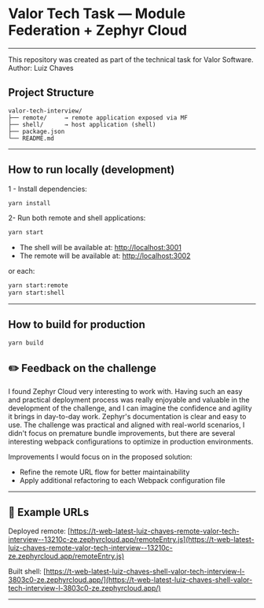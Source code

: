 # Valor Tech Task — Module Federation + Zephyr Cloud
---
This repository was created as part of the technical task for Valor Software. <br />
Author: Luiz Chaves

## Project Structure

```text
valor-tech-interview/
├── remote/     → remote application exposed via MF
├── shell/      → host application (shell)
├── package.json
└── README.md
```

---

## How to run locally (development)

1 - Install dependencies:

```bash
yarn install
```

2- Run both remote and shell applications:

```bash
yarn start
```

* The shell will be available at: [http://localhost:3001](http://localhost:3001)
* The remote will be available at: [http://localhost:3002](http://localhost:3002)

or each:

```bash
yarn start:remote
yarn start:shell
```

---

## How to build for production

```bash
yarn build
```

## ✏️ Feedback on the challenge

I found Zephyr Cloud very interesting to work with. Having such an easy and practical deployment process was really enjoyable and valuable in the development of the challenge, and I can imagine the confidence and agility it brings in day-to-day work. Zephyr's documentation is clear and easy to use. The challenge was practical and aligned with real-world scenarios, I didn't focus on premature bundle improvements, but there are several interesting webpack configurations to optimize in production environments.

Improvements I would focus on in the proposed solution:

* Refine the remote URL flow for better maintainability
* Apply additional refactoring to each Webpack configuration file

---

## 📄 Example URLs

Deployed remote:
[https://t-web-latest-luiz-chaves-remote-valor-tech-interview--13210c-ze.zephyrcloud.app/remoteEntry.js](https://t-web-latest-luiz-chaves-remote-valor-tech-interview--13210c-ze.zephyrcloud.app/remoteEntry.js)

Built shell:
[https://t-web-latest-luiz-chaves-shell-valor-tech-interview-l-3803c0-ze.zephyrcloud.app/](https://t-web-latest-luiz-chaves-shell-valor-tech-interview-l-3803c0-ze.zephyrcloud.app/)

---
